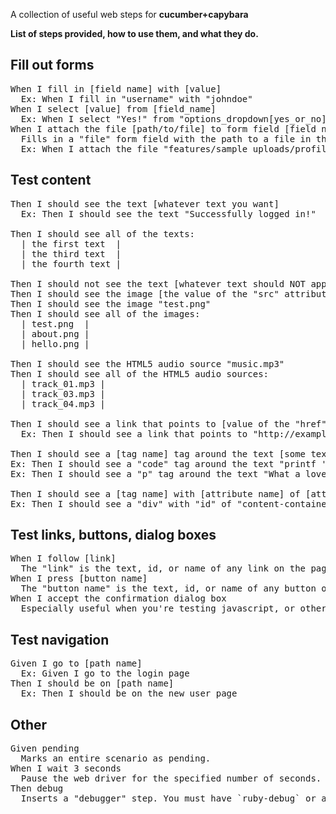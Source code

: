A collection of useful web steps for **cucumber+capybara**

**List of steps provided, how to use them, and what they do.**

Fill out forms
--------------

<pre>
When I fill in [field name] with [value]
  Ex: When I fill in "username" with "johndoe"
When I select [value] from [field_name]
  Ex: When I select "Yes!" from "options_dropdown[yes_or_no]"
When I attach the file [path/to/file] to form field [field name]
  Fills in a "file" form field with the path to a file in the local file system. Useful for testing file upload forms.
  Ex: When I attach the file "features/sample_uploads/profile_image.jpg" to form field "profile[image]"
</pre>

Test content
------------

<pre>
Then I should see the text [whatever text you want]
  Ex: Then I should see the text "Successfully logged in!"

Then I should see all of the texts:
  | the first text  |
  | the third text  |
  | the fourth text |

Then I should not see the text [whatever text should NOT appear]
Then I should see the image [the value of the "src" attribute]
Then I should see the image "test.png"
Then I should see all of the images:
  | test.png  |
  | about.png |
  | hello.png |

Then I should see the HTML5 audio source "music.mp3"
Then I should see all of the HTML5 audio sources:
  | track_01.mp3 |
  | track_03.mp3 |
  | track_04.mp3 |

Then I should see a link that points to [value of the "href" attribute]
  Ex: Then I should see a link that points to "http://example.com"

Then I should see a [tag name] tag around the text [some text]
Ex: Then I should see a "code" tag around the text "printf 'Hello, world!';"
Ex: Then I should see a "p" tag around the text "What a lovely bunch of coconuts!"

Then I should see a [tag name] with [attribute name] of [attribute value]
Ex: Then I should see a "div" with "id" of "content-container"
</pre>

Test links, buttons, dialog boxes
---------------------------------

<pre>
When I follow [link]
  The "link" is the text, id, or name of any link on the page. This is the standard step.
When I press [button name]
  The "button name" is the text, id, or name of any button on the page. This is the standard step.
When I accept the confirmation dialog box
  Especially useful when you're testing javascript, or other actions that generate dialog boxes for your users, this step will switch to the dialog box, and click the accept option.
</pre>

Test navigation
---------------

<pre>
Given I go to [path name]
  Ex: Given I go to the login page
Then I should be on [path name]
  Ex: Then I should be on the new user page
</pre>

Other
-----

<pre>
Given pending
  Marks an entire scenario as pending.
When I wait 3 seconds
  Pause the web driver for the specified number of seconds. For example, you want to test AJAX which fires after 500 milliseconds, have the web driver wait 1 second.
Then debug
  Inserts a "debugger" step. You must have `ruby-debug` or a similar gem installed for this step to actually pause.
</pre>
